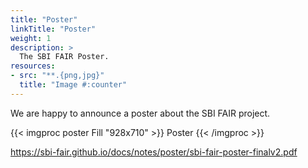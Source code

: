```yaml
---
title: "Poster"
linkTitle: "Poster"
weight: 1
description: >
  The SBI FAIR Poster.
resources:
- src: "**.{png,jpg}"
  title: "Image #:counter"
---
```


We are happy to announce a poster about the SBI FAIR project.

{{< imgproc poster Fill "928x710" >}}
Poster 
{{< /imgproc >}}

<https://sbi-fair.github.io/docs/notes/poster/sbi-fair-poster-finalv2.pdf>


